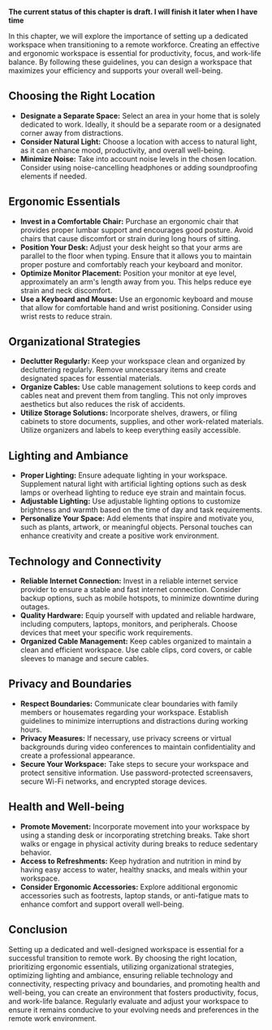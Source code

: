 **The current status of this chapter is draft. I will finish it later when I have time**

In this chapter, we will explore the importance of setting up a dedicated workspace when transitioning to a remote workforce. Creating an effective and ergonomic workspace is essential for productivity, focus, and work-life balance. By following these guidelines, you can design a workspace that maximizes your efficiency and supports your overall well-being.

Choosing the Right Location
---------------------------

* **Designate a Separate Space:** Select an area in your home that is solely dedicated to work. Ideally, it should be a separate room or a designated corner away from distractions.
* **Consider Natural Light:** Choose a location with access to natural light, as it can enhance mood, productivity, and overall well-being.
* **Minimize Noise:** Take into account noise levels in the chosen location. Consider using noise-cancelling headphones or adding soundproofing elements if needed.

Ergonomic Essentials
--------------------

* **Invest in a Comfortable Chair:** Purchase an ergonomic chair that provides proper lumbar support and encourages good posture. Avoid chairs that cause discomfort or strain during long hours of sitting.
* **Position Your Desk:** Adjust your desk height so that your arms are parallel to the floor when typing. Ensure that it allows you to maintain proper posture and comfortably reach your keyboard and monitor.
* **Optimize Monitor Placement:** Position your monitor at eye level, approximately an arm's length away from you. This helps reduce eye strain and neck discomfort.
* **Use a Keyboard and Mouse:** Use an ergonomic keyboard and mouse that allow for comfortable hand and wrist positioning. Consider using wrist rests to reduce strain.

Organizational Strategies
-------------------------

* **Declutter Regularly:** Keep your workspace clean and organized by decluttering regularly. Remove unnecessary items and create designated spaces for essential materials.
* **Organize Cables:** Use cable management solutions to keep cords and cables neat and prevent them from tangling. This not only improves aesthetics but also reduces the risk of accidents.
* **Utilize Storage Solutions:** Incorporate shelves, drawers, or filing cabinets to store documents, supplies, and other work-related materials. Utilize organizers and labels to keep everything easily accessible.

Lighting and Ambiance
---------------------

* **Proper Lighting:** Ensure adequate lighting in your workspace. Supplement natural light with artificial lighting options such as desk lamps or overhead lighting to reduce eye strain and maintain focus.
* **Adjustable Lighting:** Use adjustable lighting options to customize brightness and warmth based on the time of day and task requirements.
* **Personalize Your Space:** Add elements that inspire and motivate you, such as plants, artwork, or meaningful objects. Personal touches can enhance creativity and create a positive work environment.

Technology and Connectivity
---------------------------

* **Reliable Internet Connection:** Invest in a reliable internet service provider to ensure a stable and fast internet connection. Consider backup options, such as mobile hotspots, to minimize downtime during outages.
* **Quality Hardware:** Equip yourself with updated and reliable hardware, including computers, laptops, monitors, and peripherals. Choose devices that meet your specific work requirements.
* **Organized Cable Management:** Keep cables organized to maintain a clean and efficient workspace. Use cable clips, cord covers, or cable sleeves to manage and secure cables.

Privacy and Boundaries
----------------------

* **Respect Boundaries:** Communicate clear boundaries with family members or housemates regarding your workspace. Establish guidelines to minimize interruptions and distractions during working hours.
* **Privacy Measures:** If necessary, use privacy screens or virtual backgrounds during video conferences to maintain confidentiality and create a professional appearance.
* **Secure Your Workspace:** Take steps to secure your workspace and protect sensitive information. Use password-protected screensavers, secure Wi-Fi networks, and encrypted storage devices.

Health and Well-being
---------------------

* **Promote Movement:** Incorporate movement into your workspace by using a standing desk or incorporating stretching breaks. Take short walks or engage in physical activity during breaks to reduce sedentary behavior.
* **Access to Refreshments:** Keep hydration and nutrition in mind by having easy access to water, healthy snacks, and meals within your workspace.
* **Consider Ergonomic Accessories:** Explore additional ergonomic accessories such as footrests, laptop stands, or anti-fatigue mats to enhance comfort and support overall well-being.

Conclusion
----------

Setting up a dedicated and well-designed workspace is essential for a successful transition to remote work. By choosing the right location, prioritizing ergonomic essentials, utilizing organizational strategies, optimizing lighting and ambiance, ensuring reliable technology and connectivity, respecting privacy and boundaries, and promoting health and well-being, you can create an environment that fosters productivity, focus, and work-life balance. Regularly evaluate and adjust your workspace to ensure it remains conducive to your evolving needs and preferences in the remote work environment.
